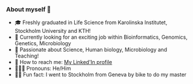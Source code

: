 ### About myself 🌿


- 🎓 Freshly graduated in Life Science from Karolinska Institutet, Stockholm University and KTH!
- 🧬 Currently looking for an exciting job within Bioinformatics, Genomics, Genetics, Microbiology
- 👯 Passionate about Science, Human biology, Microbiology and Teaching!
- 🎯 How to reach me: [My Linked'In profile](https://www.linkedin.com/in/eliott-bosshard/)
- 🤹🏼‍♂️ Pronouns: He/Him
- 🚴🏼 Fun fact: I went to Stockholm from Geneva by bike to do my master
